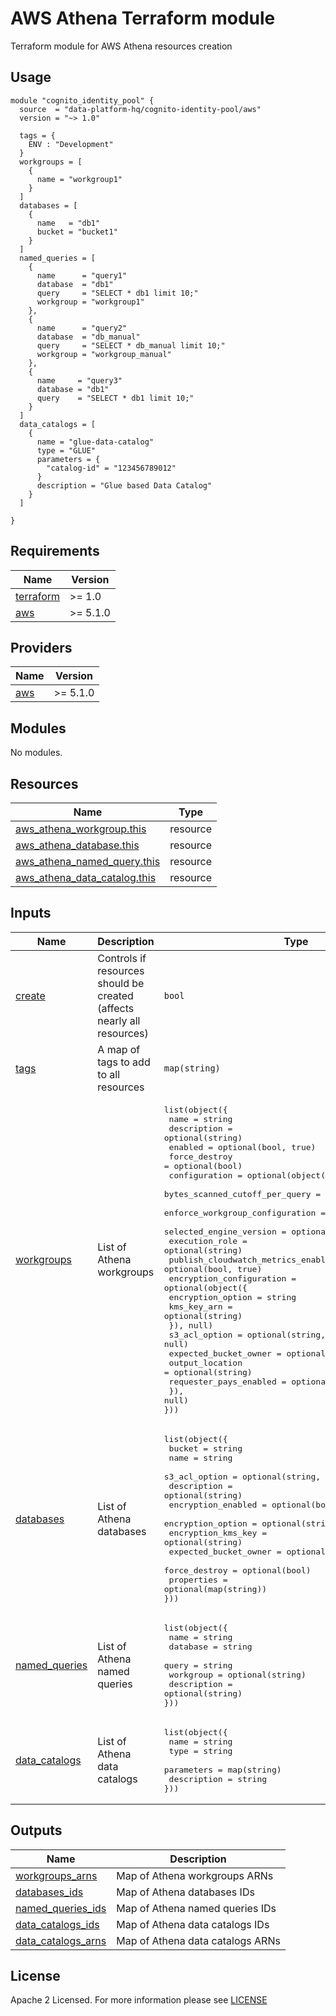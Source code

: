 # AWS Athena Terraform module
Terraform module for AWS Athena resources creation

## Usage

```hcl
module "cognito_identity_pool" {
  source  = "data-platform-hq/cognito-identity-pool/aws"
  version = "~> 1.0"
  
  tags = {
    ENV : "Development"
  }
  workgroups = [
    {
      name = "workgroup1"
    }
  ]
  databases = [
    {
      name   = "db1"
      bucket = "bucket1"
    }
  ]
  named_queries = [
    {
      name      = "query1"
      database  = "db1"
      query     = "SELECT * db1 limit 10;"
      workgroup = "workgroup1"
    },
    {
      name      = "query2"
      database  = "db_manual"
      query     = "SELECT * db_manual limit 10;"
      workgroup = "workgroup_manual"
    },
    {
      name     = "query3"
      database = "db1"
      query    = "SELECT * db1 limit 10;"
    }
  ]
  data_catalogs = [
    {
      name = "glue-data-catalog"
      type = "GLUE"
      parameters = {
        "catalog-id" = "123456789012"
      }
      description = "Glue based Data Catalog"
    }
  ]

}
```

<!-- BEGIN_TF_DOCS -->
## Requirements

| Name                                                                        | Version  |
|-----------------------------------------------------------------------------|----------|
| <a name="requirement_terraform"></a> [terraform](#requirement\_terraform)   | >= 1.0   |
| <a name="requirement_aws"></a> [aws](#requirement\_aws)                     | >= 5.1.0 |

## Providers

| Name                                                | Version  |
|-----------------------------------------------------|----------|
| <a name="provider_aws"></a> [aws](#provider\_aws)   | >= 5.1.0 |

## Modules

No modules.

## Resources

| Name                                                                                                                            | Type     |
|---------------------------------------------------------------------------------------------------------------------------------|----------|
| [aws_athena_workgroup.this](https://registry.terraform.io/providers/hashicorp/aws/latest/docs/resources/athena_workgroup)       | resource |
| [aws_athena_database.this](https://registry.terraform.io/providers/hashicorp/aws/latest/docs/resources/athena_database)         | resource |
| [aws_athena_named_query.this](https://registry.terraform.io/providers/hashicorp/aws/latest/docs/resources/athena_named_query)   | resource |
| [aws_athena_data_catalog.this](https://registry.terraform.io/providers/hashicorp/aws/latest/docs/resources/athena_data_catalog) | resource |

## Inputs

| Name                                                                                                                         | Description                                                                     | Type                                                                                                                                                                                                                                                                                                                                                                                                                                                                                                                                                                                                                                                                                                                                                                                                                                                                                                                                                      | Default | Required |
|------------------------------------------------------------------------------------------------------------------------------|---------------------------------------------------------------------------------|-----------------------------------------------------------------------------------------------------------------------------------------------------------------------------------------------------------------------------------------------------------------------------------------------------------------------------------------------------------------------------------------------------------------------------------------------------------------------------------------------------------------------------------------------------------------------------------------------------------------------------------------------------------------------------------------------------------------------------------------------------------------------------------------------------------------------------------------------------------------------------------------------------------------------------------------------------------|---------|:--------:|
| <a name="input_create"></a> [create](#input\_create)                                                                         | Controls if resources should be created (affects nearly all resources)          | `bool`                                                                                                                                                                                                                                                                                                                                                                                                                                                                                                                                                                                                                                                                                                                                                                                                                                                                                                                                                    | `true`  |    no    |
| <a name="input_tags"></a> [tags](#input\_tags)                                                                               | A map of tags to add to all resources                                           | `map(string)`                                                                                                                                                                                                                                                                                                                                                                                                                                                                                                                                                                                                                                                                                                                                                                                                                                                                                                                                             | `{}`    |    no    |
| <a name="input_workgroups"></a> [workgroups](#input\_workgroups)                                                             | List of Athena workgroups                                                       | <pre>list(object({<br/>  name          = string<br/>  description   = optional(string)<br/>  enabled       = optional(bool, true)<br/>  force_destroy = optional(bool)<br/>  configuration = optional(object({<br/>    bytes_scanned_cutoff_per_query     = optional(number)<br/>    enforce_workgroup_configuration    = optional(bool, true)<br/>    selected_engine_version            = optional(string, "AUTO")<br/>    execution_role                     = optional(string)<br/>    publish_cloudwatch_metrics_enabled = optional(bool, true)<br/>    encryption_configuration = optional(object({<br/>      encryption_option = string<br/>      kms_key_arn       = optional(string)<br/>    }), null)<br/>    s3_acl_option          = optional(string, null)<br/>    expected_bucket_owner  = optional(string)<br/>    output_location        = optional(string)<br/>    requester_pays_enabled = optional(bool)<br/>  }), null)<br/>}))</pre> | `[]`    |    no    |
| <a name="input_databases"></a> [databases](#input\_databases)                                                                | List of Athena databases                                                        | <pre>list(object({<br/>  bucket                = string<br/>  name                  = string<br/>  s3_acl_option         = optional(string, null)<br/>  description           = optional(string)<br/>  encryption_enabled    = optional(bool, false)<br/>  encryption_option     = optional(string)<br/>  encryption_kms_key    = optional(string)<br/>  expected_bucket_owner = optional(string)<br/>  force_destroy         = optional(bool)<br/>  properties            = optional(map(string))<br/>}))</pre>                                                                                                                                                                                                                                                                                                                                                                                                                                          | `[]`    |    no    |
| <a name="input_named_queries"></a> [named\_queries](#input\_named\_queries)                                                  | List of Athena named queries                                                    | <pre>list(object({<br/>  name        = string<br/>  database    = string<br/>  query       = string<br/>  workgroup   = optional(string)<br/>  description = optional(string)<br/>}))</pre>                                                                                                                                                                                                                                                                                                                                                                                                                                                                                                                                                                                                                                                                                                                                                               | `[]`    |    no    |
| <a name="input_data_catalogs"></a> [data\_catalogs](#input\_data\_catalogs)                                                  | List of Athena data catalogs                                                    | <pre>list(object({<br/>  name        = string<br/>  type        = string<br/>  parameters  = map(string)<br/>  description = string<br/>}))</pre>                                                                                                                                                                                                                                                                                                                                                                                                                                                                                                                                                                                                                                                                                                                                                                                                         | `[]`    |    no    |

## Outputs

| Name                                                                                           | Description                      |
|------------------------------------------------------------------------------------------------|----------------------------------|
| <a name="output_workgroups_arns"></a> [workgroups\_arns](#output\_workgroups\_arns)            | Map of Athena workgroups ARNs    |
| <a name="output_databases_ids"></a> [databases\_ids](#output\_databases\_ids)                  | Map of Athena databases IDs      |
| <a name="output_named_queries_ids"></a> [named\_queries\_ids](#output\_named\_queries\_ids)    | Map of Athena named queries IDs  |
| <a name="output_data_catalogs_ids"></a> [data\_catalogs\_ids](#output\_data\_catalogs\_ids)    | Map of Athena data catalogs IDs  |
| <a name="output_data_catalogs_arns"></a> [data\_catalogs\_arns](#output\_data\_catalogs\_arns) | Map of Athena data catalogs ARNs |
<!-- END_TF_DOCS -->

## License

Apache 2 Licensed. For more information please see [LICENSE](https://github.com/data-platform-hq/terraform-azurerm-linux-web-app/tree/main/LICENSE)
